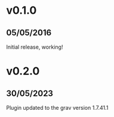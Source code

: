 # v0.1.0
## 05/05/2016

Initial release, working!

# v0.2.0
## 30/05/2023

Plugin updated to the grav version 1.7.41.1